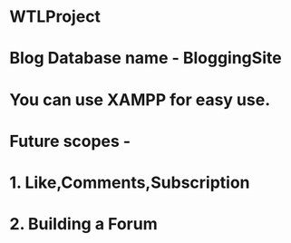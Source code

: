 # WTLProject
# Blog Database name - BloggingSite
# You can use XAMPP for easy use.
# Future scopes -
# 1. Like,Comments,Subscription
# 2. Building a Forum
